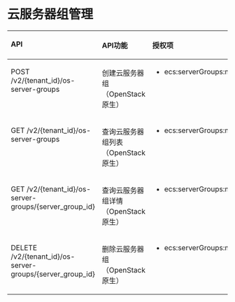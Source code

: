 # 云服务器组管理<a name="ZH-CN_TOPIC_0103071520"></a>

<a name="table818845922715"></a>
<table><thead align="left"><tr id="row7188175902716"><th class="cellrowborder" valign="top" width="48.75%" id="mcps1.1.4.1.1"><p id="p2188659102719"><a name="p2188659102719"></a><a name="p2188659102719"></a>API</p>
</th>
<th class="cellrowborder" valign="top" width="26.249999999999996%" id="mcps1.1.4.1.2"><p id="p10605125713535"><a name="p10605125713535"></a><a name="p10605125713535"></a>API功能</p>
</th>
<th class="cellrowborder" valign="top" width="25%" id="mcps1.1.4.1.3"><p id="p319018598276"><a name="p319018598276"></a><a name="p319018598276"></a>授权项</p>
</th>
</tr>
</thead>
<tbody><tr id="row1919025918277"><td class="cellrowborder" valign="top" width="48.75%" headers="mcps1.1.4.1.1 "><p id="p1372441410284"><a name="p1372441410284"></a><a name="p1372441410284"></a>POST /v2/{tenant_id}/os-server-groups</p>
</td>
<td class="cellrowborder" valign="top" width="26.249999999999996%" headers="mcps1.1.4.1.2 "><p id="p51751858144418"><a name="p51751858144418"></a><a name="p51751858144418"></a>创建云服务器组（OpenStack原生）</p>
</td>
<td class="cellrowborder" valign="top" width="25%" headers="mcps1.1.4.1.3 "><a name="ul5724514162813"></a><a name="ul5724514162813"></a><ul id="ul5724514162813"><li>ecs:serverGroups:manage</li></ul>
</td>
</tr>
<tr id="row2190135914273"><td class="cellrowborder" valign="top" width="48.75%" headers="mcps1.1.4.1.1 "><p id="p15724514122814"><a name="p15724514122814"></a><a name="p15724514122814"></a>GET /v2/{tenant_id}/os-server-groups</p>
</td>
<td class="cellrowborder" valign="top" width="26.249999999999996%" headers="mcps1.1.4.1.2 "><p id="p131751358184415"><a name="p131751358184415"></a><a name="p131751358184415"></a>查询云服务器组列表（OpenStack原生）</p>
</td>
<td class="cellrowborder" valign="top" width="25%" headers="mcps1.1.4.1.3 "><a name="ul472410146286"></a><a name="ul472410146286"></a><ul id="ul472410146286"><li>ecs:serverGroups:manage</li></ul>
</td>
</tr>
<tr id="row13190155952710"><td class="cellrowborder" valign="top" width="48.75%" headers="mcps1.1.4.1.1 "><p id="p7724161417283"><a name="p7724161417283"></a><a name="p7724161417283"></a>GET /v2/{tenant_id}/os-server-groups/{server_group_id}</p>
</td>
<td class="cellrowborder" valign="top" width="26.249999999999996%" headers="mcps1.1.4.1.2 "><p id="p111756588445"><a name="p111756588445"></a><a name="p111756588445"></a>查询云服务器组详情（OpenStack原生）</p>
</td>
<td class="cellrowborder" valign="top" width="25%" headers="mcps1.1.4.1.3 "><a name="ul10724131414288"></a><a name="ul10724131414288"></a><ul id="ul10724131414288"><li>ecs:serverGroups:manage</li></ul>
</td>
</tr>
<tr id="row13190135952716"><td class="cellrowborder" valign="top" width="48.75%" headers="mcps1.1.4.1.1 "><p id="p117241514142819"><a name="p117241514142819"></a><a name="p117241514142819"></a>DELETE /v2/{tenant_id}/os-server-groups/{server_group_id}</p>
</td>
<td class="cellrowborder" valign="top" width="26.249999999999996%" headers="mcps1.1.4.1.2 "><p id="p1017511584446"><a name="p1017511584446"></a><a name="p1017511584446"></a>删除云服务器组（OpenStack原生）</p>
</td>
<td class="cellrowborder" valign="top" width="25%" headers="mcps1.1.4.1.3 "><a name="ul13724161462819"></a><a name="ul13724161462819"></a><ul id="ul13724161462819"><li>ecs:serverGroups:manage</li></ul>
</td>
</tr>
</tbody>
</table>

